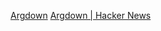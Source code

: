 
[Argdown](https://argdown.org/)
[Argdown | Hacker News](https://news.ycombinator.com/item?id=20475865)
